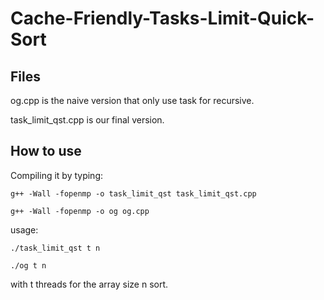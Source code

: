 # Cache-Friendly-Tasks-Limit-Quick-Sort
## Files
og.cpp is the naive version that only use task for recursive.

task_limit_qst.cpp is our final version.

## How to use
Compiling it by typing: 
```
g++ -Wall -fopenmp -o task_limit_qst task_limit_qst.cpp
```
```
g++ -Wall -fopenmp -o og og.cpp
```
usage: 
```
./task_limit_qst t n
```
```
./og t n
```
with t threads for the array size n sort.
